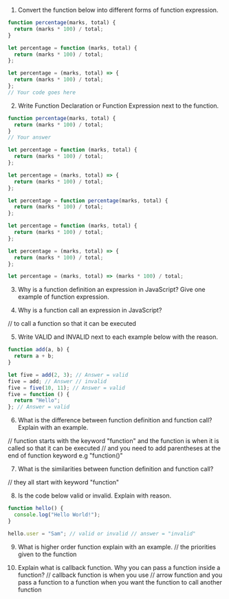 1. Convert the function below into different forms of function expression.

```js
function percentage(marks, total) {
  return (marks * 100) / total;
}

let percentage = function (marks, total) {
  return (marks * 100) / total;
};

let percentage = (marks, total) => {
  return (marks * 100) / total;
};
// Your code goes here
```

2. Write Function Declaration or Function Expression next to the function.

```js
function percentage(marks, total) {
  return (marks * 100) / total;
}
// Your answer

let percentage = function (marks, total) {
  return (marks * 100) / total;
};

let percentage = (marks, total) => {
  return (marks * 100) / total;
};
```

```js
let percentage = function percentage(marks, total) {
  return (marks * 100) / total;
};
```

```js
let percentage = function (marks, total) {
  return (marks * 100) / total;
};
```

```js
let percentage = (marks, total) => {
  return (marks * 100) / total;
};
```

```js
let percentage = (marks, total) => (marks * 100) / total;
```

3. Why is a function definition an expression in JavaScript? Give one example of function expression.
<!-- let percentage = function (marks, total){
  return (marks * 100) / total;

It is called a function expression because the function is stored in a variable
} -->

4. Why is a function call an expression in JavaScript?

// to call a function so that it can be executed

5. Write VALID and INVALID next to each example below with the reason.

```js
function add(a, b) {
  return a + b;
}

let five = add(2, 3); // Answer = valid
five = add; // Answer // invalid
five = five(10, 11); // Answer = valid
five = function () {
  return "Hello";
}; // Answer = valid
```

6. What is the difference between function definition and function call? Explain with an example.

// function starts with the keyword "function" and the function is when it is called so that it can be executed
// and you need to add parentheses at the end of function keyword e.g "function()"

7. What is the similarities between function definition and function call?

// they all start with keyword "function"

8. Is the code below valid or invalid. Explain with reason.

```js
function hello() {
  console.log("Hello World!");
}

hello.user = "Sam"; // valid or invalid // answer = "invalid"
```

9. What is higher order function explain with an example. // the priorities given to the function

10. Explain what is callback function. Why you can pass a function inside a function? // callback function is when you use
    // arrow function and you pass a function to a function when you want the function to call another function
